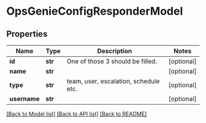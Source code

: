 # OpsGenieConfigResponderModel

## Properties
Name | Type | Description | Notes
------------ | ------------- | ------------- | -------------
**id** | **str** | One of those 3 should be filled. | [optional] 
**name** | **str** |  | [optional] 
**type** | **str** | team, user, escalation, schedule etc. | [optional] 
**username** | **str** |  | [optional] 

[[Back to Model list]](../README.md#documentation-for-models) [[Back to API list]](../README.md#documentation-for-api-endpoints) [[Back to README]](../README.md)


